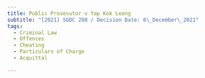 ```yaml
---
title: Public Prosecutor v Yap Kok Leong
subtitle: "[2021] SGDC 288 / Decision Date: 6\_December\_2021"
tags:
  - Criminal Law
  - Offences
  - Cheating
  - Particulars of Charge
  - Acquittal

---
```

